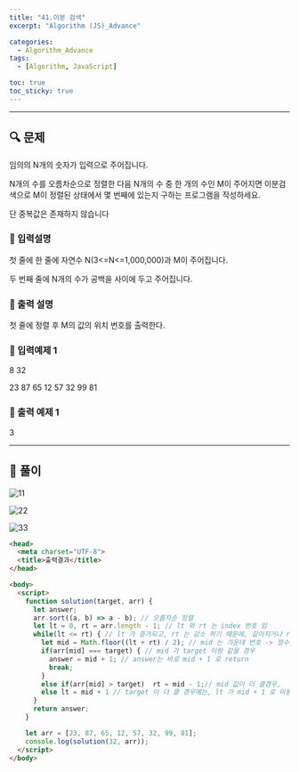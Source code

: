 ```yaml
---
title: "41.이분 검색"
excerpt: "Algorithm (JS)_Advance"

categories:
  - Algorithm_Advance
tags:
  - [Algorithm, JavaScript]

toc: true
toc_sticky: true
---
```


---



##  🔍 문제 
임의의 N개의 숫자가 입력으로 주어집니다.  

N개의 수를 오름차순으로 정렬한 다음 N개의 수 중 한 개의 수인 M이 주어지면 이분검색으로 M이 정렬된 상태에서 몇 번째에 있는지 구하는 프로그램을 작성하세요.   

단 중복값은 존재하지 않습니다


### 🔹 입력설명
첫 줄에 한 줄에 자연수 N(3<=N<=1,000,000)과 M이 주어집니다.

두 번째 줄에 N개의 수가 공백을 사이에 두고 주어집니다.

### 🔹 출력 설명
첫 줄에 정렬 후 M의 값의 위치 번호를 출력한다.

### 🔹 입력예제 1
8 32

23 87 65 12 57 32 99 81

### 🔹 출력 예제 1
3


----

##  📌 풀이

![11](https://user-images.githubusercontent.com/28912774/119763790-260e5e80-beeb-11eb-8ed7-e79bcb65df79.jpg)

![22](https://user-images.githubusercontent.com/28912774/119763792-26a6f500-beeb-11eb-8b30-7bb608c7bcae.jpg)

![33](https://user-images.githubusercontent.com/28912774/119763794-27d82200-beeb-11eb-8402-362a9f5e2f4c.jpg)


```html
<head>
  <meta charset="UTF-8">
  <title>출력결과</title>
</head>

<body>
  <script>
    function solution(target, arr) {
      let answer;
      arr.sort((a, b) => a - b); // 오름차순 정렬
      let lt = 0, rt = arr.length - 1; // lt 와 rt 는 index 번호 임
      while(lt <= rt) { // lt 가 증가되고, rt 는 감소 하기 때문에, 같이지거나 rt가 커킬때 break 거는것임
        let mid = Math.floor((lt + rt) / 2); // mid 는 가운데 번호 -> 정수형으로 몫만 가질 수 있게 함
        if(arr[mid] === target) { // mid 가 target 이랑 같을 경우
          answer = mid + 1; // answer는 바로 mid + 1 로 return 
          break;
        }
        else if(arr[mid] > target)  rt = mid - 1;// mid 값이 더 클경우,  rt가 mid - 1 로 이동
        else lt = mid + 1 // target 이 더 클 경우에는, lt 가 mid + 1 로 이동
      }
      return answer;
    }

    let arr = [23, 87, 65, 12, 57, 32, 99, 81];
    console.log(solution(32, arr));
  </script>
</body>
```
